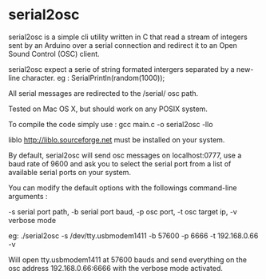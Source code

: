 # serial2osc

serial2osc is a simple cli utility written in C that read a stream of integers sent by an Arduino over a serial connection and redirect it to an Open Sound Control (OSC) client.

serial2osc expect a serie of string formated intergers separated by a new-line character.
eg : SerialPrintln(random(1000));

All serial messages are redirected to the /serial/ osc path.


Tested on Mac OS X, but should work on any POSIX system.

To compile the code simply use : gcc main.c -o serial2osc -llo

liblo <http://liblo.sourceforge.net> must be installed on your system.

By default, serial2osc will send osc messages on localhost:0777, use a baud rate of 9600 and ask you to select the serial port from a list of available serial ports on your system.

You can modify the default options with the followings command-line arguments :

-s serial port path, -b serial port baud, -p osc port, -t osc target ip, -v verbose mode

eg: ./serial2osc -s /dev/tty.usbmodem1411 -b 57600 -p 6666 -t 192.168.0.66 -v

Will open tty.usbmodem1411 at 57600 bauds and send everything on the osc address 192.168.0.66:6666 with the verbose mode activated.


